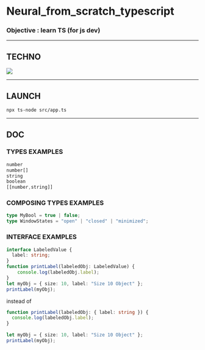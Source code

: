 # Neural_from_scratch_typescript

### Objective : learn TS (for js dev)

---

## TECHNO

![](https://img.shields.io/badge/TypeScript-007ACC?style=for-the-badge&logo=typescript&logoColor=white)

---

## LAUNCH

```shell
npx ts-node src/app.ts
```

---

## DOC

### TYPES EXAMPLES

```ts
number
number[]
string
boolean
[[number,string]]
```


### COMPOSING TYPES EXAMPLES

```ts
type MyBool = true | false;
type WindowStates = "open" | "closed" | "minimized";
```

### INTERFACE EXAMPLES

```ts
interface LabeledValue {
  label: string;
}
function printLabel(labeledObj: LabeledValue) {
    console.log(labeledObj.label);
}
let myObj = { size: 10, label: "Size 10 Object" };
printLabel(myObj);
```

instead of

```ts
function printLabel(labeledObj: { label: string }) {
  console.log(labeledObj.label);
}
 
let myObj = { size: 10, label: "Size 10 Object" };
printLabel(myObj);
```




